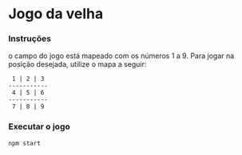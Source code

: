 # Jogo da velha

### Instruções

o campo do jogo está mapeado com os números 1 a 9. Para jogar na posição desejada, utilize o mapa a seguir:

     1 | 2 | 3
    -----------
     4 | 5 | 6
    -----------
     7 | 8 | 9

### Executar o jogo

    npm start
